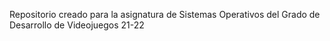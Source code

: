Repositorio creado para la asignatura de Sistemas Operativos del Grado de Desarrollo de Videojuegos 21-22

